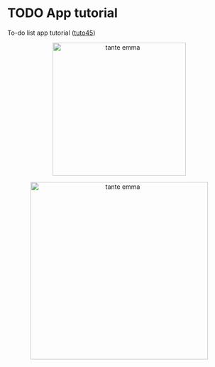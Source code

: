# TODO App tutorial

To-do list app tutorial ([tuto45](https://tutorial45.com/build-a-todo-list-app/))

<p align="center">

  <img src="https://tutorial45.com/wp-content/uploads/2024/01/todo-wireframe.png" alt="tante emma" width="300">
</p>

<p align="center">

  <img src="https://tutorial45.com/wp-content/uploads/2024/01/Bildschirmfoto-2024-01-09-um-14.05.58.png" alt="tante emma" width="400">
</p>

